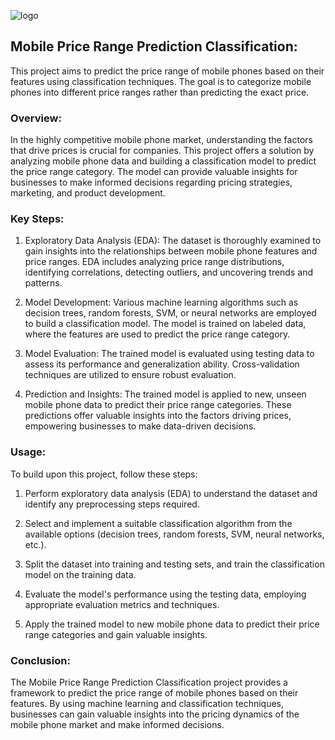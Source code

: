 ![logo](Bike-Sharing-Demand-1194x501.jpg)
## Mobile Price Range Prediction Classification:

This project aims to predict the price range of mobile phones based on their features using classification techniques. The goal is to categorize mobile phones into different price ranges rather than predicting the exact price.

### Overview:

In the highly competitive mobile phone market, understanding the factors that drive prices is crucial for companies. This project offers a solution by analyzing mobile phone data and building a classification model to predict the price range category. The model can provide valuable insights for businesses to make informed decisions regarding pricing strategies, marketing, and product development.

### Key Steps:

1. Exploratory Data Analysis (EDA): The dataset is thoroughly examined to gain insights into the relationships between mobile phone features and price ranges. EDA includes analyzing price range distributions, identifying correlations, detecting outliers, and uncovering trends and patterns.

2. Model Development: Various machine learning algorithms such as decision trees, random forests, SVM, or neural networks are employed to build a classification model. The model is trained on labeled data, where the features are used to predict the price range category.

3. Model Evaluation: The trained model is evaluated using testing data to assess its performance and generalization ability. Cross-validation techniques are utilized to ensure robust evaluation.

4. Prediction and Insights: The trained model is applied to new, unseen mobile phone data to predict their price range categories. These predictions offer valuable insights into the factors driving prices, empowering businesses to make data-driven decisions.

### Usage:

To  build upon this project, follow these steps:

1. Perform exploratory data analysis (EDA) to understand the dataset and identify any preprocessing steps required.

2. Select and implement a suitable classification algorithm from the available options (decision trees, random forests, SVM, neural networks, etc.).

3. Split the dataset into training and testing sets, and train the classification model on the training data.

4. Evaluate the model's performance using the testing data, employing appropriate evaluation metrics and techniques.

5. Apply the trained model to new mobile phone data to predict their price range categories and gain valuable insights.

### Conclusion:

The Mobile Price Range Prediction Classification project provides a framework to predict the price range of mobile phones based on their features. By using machine learning and classification techniques, businesses can gain valuable insights into the pricing dynamics of the mobile phone market and make informed decisions.
